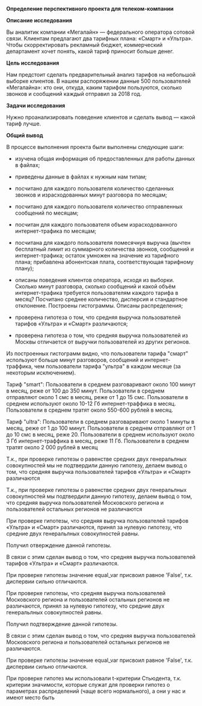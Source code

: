 <b>Определение перспективного проекта для телеком-компании</b>

<b>Описание исследования</b>

Вы аналитик компании «Мегалайн» — федерального оператора сотовой связи. Клиентам предлагают два тарифных плана: «Смарт»
и «Ультра». Чтобы скорректировать рекламный бюджет, коммерческий департамент хочет понять, какой тариф приносит больше
денег.

<b>Цель исследования</b>

Нам предстоит сделать предварительный анализ тарифов на небольшой выборке клиентов. В нашем распоряжении данные 500
пользователей «Мегалайна»: кто они, откуда, каким тарифом пользуются, сколько звонков и сообщений каждый отправил за
2018 год.

<b>Задачи исследования</b>

Нужно проанализировать поведение клиентов и сделать вывод — какой тариф лучше.

<b>Общий вывод</b>

В процессе выполнения проекта были выполнены следующие шаги:

- изучена общая информация об предоставленных для работы данных в файлах;

- приведены данные в файлах к нужным нам типам;

- посчитано для каждого пользователя количество сделанных звонков и израсходованных минут разговора по месяцам;

- посчитано для каждого пользователя количество отправленных сообщений по месяцам;

- посчитан для каждого пользователя объем израсходованного интернет-трафика по месяцам;

- посчитана для каждого пользователя помесячнуя выручка (вычтен бесплатный лимит из суммарного
  количества звонков, сообщений и интернет-трафика; остаток умножен на значение из тарифного плана; прибавлена
  абонентская плата, соответствующая тарифному плану);

- описаны поведения клиентов оператора, исходя из выборки. Сколько минут разговора, сколько сообщений и какой объём
  интернет-трафика требуется пользователям каждого тарифа в месяц? Посчитано среднее количество, дисперсия и стандартное
  отклонение. Построены гистограммы. Описаны распределения;

- проверена гипотеза о том, что средняя выручка пользователей тарифов «Ультра» и «Смарт» различаются;

- проверена гипотеза о том, что средняя выручка пользователей из Москвы отличается от выручки пользователей из других
  регионов.

Из построенных гистограмм видно, что пользователи тарифа "смарт" используют больше минут разговоров, сообщений и
интернет-траффика, чем пользователи тарифа "ультра" в каждом месяце (за некоторым исключением).

Тариф "smart": Пользователи в среднем разговаривают около 100 минут в месяц, реже от 100 до 350 минут. Пользователи в
среднем отправляют около 1 смс в месяц, реже от 1 до 15 смс. Пользователи в среднем используют около 10-12 Гб
интернет-траффика в месяц. Пользователи в среднем тратят около 550-600 рублей в месяц.

Тариф "ultra": Пользователи в среднем разговаривают около 1 минуты в месяц, реже от 1 до 100 минут. Пользователи в
среднем отправляют от 1 до 10 смс в месяц, реже 20. Пользователи в среднем используют около 3 Гб интернет-траффика в
месяц, реже 11 Гб. Пользователи в среднем тратят около 2 000 рублей в месяц

Т.к., при проверке гипотезы о равенстве средних двух генеральлных совокупностей мы не подтвердили данную гипотезу,
делаем вывод о том, что средняя выручка пользователей тарифов «Ультра» и «Смарт» различаются

Т.к., при проверке гипотезы о равенстве средних двух генеральлных совокупностей мы подтвердили данную гипотезу, делаем
вывод о том, что средняя выручка пользователей Московского региона и пользователей остальных регионов не различаются

При проверке гипотезы, что средняя выручка пользователей тарифов «Ультра» и «Смарт» различаются, принял за нулевую
гипотезу, что средние двух генеральлных совокупностей равны.

Получил отверждение данной гипотезы.

В связи с этим сделан вывод о том, что средняя выручка пользователей тарифов «Ультра» и «Смарт» различаются.

При проверке гипотезы значение equal_var присвоил равное 'False', т.к. диспервии сильно отличаются.

При проверке гипотезы, что средняя выручка пользователей Московского региона и пользователей остальных регионов не
различаются, принял за нулевую гипотезу, что средние двух генеральлных совокупностей равны.

Получил подтверждение данной гипотезы.

В связи с этим сделан вывод о том, что средняя выручка пользователей Московского региона и пользователей остальных
регионов не различаются.

При проверке гипотезы значение equal_var присвоил равное 'False', т.к. диспервии сильно отличаются.

При проверке гипотез мы использовали t-критерии Стьюдента, т.к. критерии значимости, которые служат для проверки гипотез
о параметрах распределений (чаще всего нормального), а они у нас и имеют место быть
